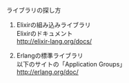 ライブラリの探し方

1. Elixirの組み込みライブラリ  
    Elixirのドキュメント  
    http://elixir-lang.org/docs/

2. Erlangの標準ライブラリ  
    以下のサイトの「Application Groups」  
    http://erlang.org/doc/

